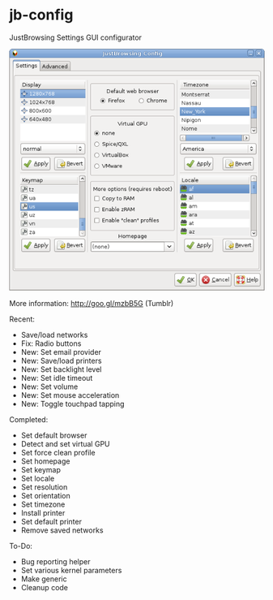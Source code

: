 jb-config
=========

JustBrowsing Settings GUI configurator

![Screenshot](/jb-settings.gif)

More information: http://goo.gl/mzbB5G (Tumblr)

Recent:
* Save/load networks
* Fix: Radio buttons
* New: Set email provider
* New: Save/load printers
* New: Set backlight level
* New: Set idle timeout
* New: Set volume
* New: Set mouse acceleration
* New: Toggle touchpad tapping

Completed:
* Set default browser
* Detect and set virtual GPU
* Set force clean profile
* Set homepage
* Set keymap 
* Set locale
* Set resolution
* Set orientation
* Set timezone
* Install printer
* Set default printer
* Remove saved networks

To-Do:
* Bug reporting helper
* Set various kernel parameters
* Make generic
* Cleanup code
